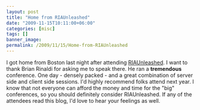 ```yaml
---
layout: post
title: "Home from RIAUnleashed"
date: "2009-11-15T10:11:00+06:00"
categories: [misc]
tags: []
banner_image: 
permalink: /2009/11/15/Home-from-RIAUnleashed
---
```


I got home from Boston last night after attending <a href="http://www.riaunleashed.com">RIAUnleashed</a>. I want to thank Brian Rinaldi for asking me to speak there. He ran a <b>tremendous</b> conference. One day - densely packed - and a great combination of server side and client side sessions. I'd highly recommend folks attend next year. I know that not everyone can afford the money and time for the "big" conferences, so you should definitely consider RIAUnleashed. If any of the attendees read this blog, I'd love to hear your feelings as well.